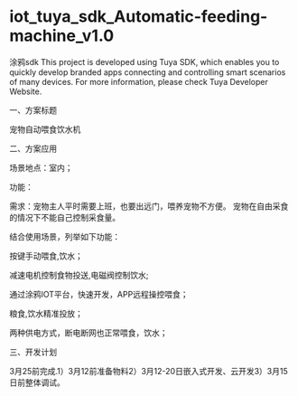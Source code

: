 # iot_tuya_sdk_Automatic-feeding-machine_v1.0
涂鸦sdk
This project is developed using Tuya SDK, which enables you to quickly develop branded apps connecting and controlling smart scenarios of many devices.         For more information, please check Tuya Developer Website.

一、方案标题

宠物自动喂食饮水机

二、方案应用

场景地点：室内；

功能：

需求：宠物主人平时需要上班，也要出远门，喂养宠物不方便。 宠物在自由采食的情况下不能自己控制采食量。

结合使用场景，列举如下功能：

按键手动喂食,饮水；

减速电机控制食物投送,电磁阀控制饮水;

通过涂鸦IOT平台，快速开发，APP远程操控喂食；

粮食,饮水精准投放；

两种供电方式，断电断网也正常喂食，饮水；

三、开发计划

3月25前完成.1）3月12前准备物料2）3月12-20日嵌入式开发、云开发3）3月15日前整体调试。
